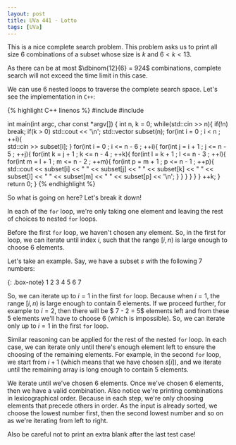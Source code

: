 ```yaml
---
layout: post
title: UVa 441 - Lotto
tags: [UVa]
---
```


This is a nice complete search problem. This problem asks us to print all size $6$ combinations of a subset whose size is $k$ and $6 < k < 13$. 

As there can be at most $\dbinom{12}{6} = 924$ combinations, complete search will not exceed the time limit in this case. 

We can use $6$ nested loops to traverse the complete search space. Let's see the implementation in ``C++``:

{% highlight C++ linenos %}
#include <iostream>
#include <vector>

int main(int argc, char const *argv[])
{
    int n, k = 0;
    while(std::cin >> n){
        if(!n) break;
        if(k > 0) std::cout << '\n';
        std::vector <int> subset(n);
        for(int i = 0 ; i < n ; ++i){   
            std::cin >> subset[i];
        }
        for(int i = 0 ; i <= n - 6 ; ++i){
            for(int j = i + 1 ; j <= n - 5 ; ++j){
                for(int k = j + 1 ; k <= n - 4 ; ++k){
                    for(int l = k + 1 ; l <= n - 3 ; ++l){
                        for(int m = l + 1 ; m <= n - 2 ; ++m){
                            for(int p = m + 1 ; p <= n - 1 ; ++p){
                                std::cout << subset[i] << " " << subset[j] << " " 
                                << subset[k] << " " << subset[l] << " " 
                                << subset[m] << " " << subset[p] << '\n';
                            }
                        }
                    }
                }
            }
        }
        ++k;
    }
    return 0;
}
{% endhighlight %}

So what is going on here? Let's break it down!

In each of the ``for`` loop, we're only taking one element and leaving the rest of choices to nested ``for`` loops. 

Before the first ``for`` loop, we haven't chosen any element. So, in the first for loop, we can iterate until index $i$, such that the range $\big[i,n\big)$ is large enough to choose $6$ elements. 

Let's take an example. Say, we have a subset $s$ with the following $7$ numbers:

{: .box-note} 
$\textrm{1  2  3  4  5  6  7}$

So, we can iterate up to $i = 1$ in the first ``for`` loop. Because when $i = 1$, the range $\big[i, n\big)$ is large enough to contain $6$ elements. If we proceed further, for example to $i = 2$, then there will be $ 7 - 2  = 5$ elements left and from these $5$ elements we'll have to choose $6$ (which is impossible). So, we can iterate only up to $i = 1$ in the first ``for`` loop. 

Similar reasoning can be applied for the rest of the nested ``for`` loop. In each case, we can iterate only until there's enough element left to ensure the choosing of the remaining elements. For example, in the second ``for`` loop, we start from $i + 1$ (which means that we have chosen $s[i]$), and we iterate until the remaining array is long enough to contain $5$ elements. 

We iterate until we've chosen $6$ elements. Once we've chosen $6$ elements, then we have a valid combination. Also notice we're printing combinations in lexicographical order. Because in each step, we're only choosing elements that precede others in order. As the input is already sorted, we choose the lowest number first, then the second lowest number and so on as we're iterating from left to right. 

Also be careful not to print an extra blank after the last test case!